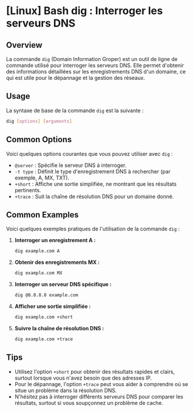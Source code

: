 # [Linux] Bash dig : Interroger les serveurs DNS

## Overview
La commande `dig` (Domain Information Groper) est un outil de ligne de commande utilisé pour interroger les serveurs DNS. Elle permet d'obtenir des informations détaillées sur les enregistrements DNS d'un domaine, ce qui est utile pour le dépannage et la gestion des réseaux.

## Usage
La syntaxe de base de la commande `dig` est la suivante :

```bash
dig [options] [arguments]
```

## Common Options
Voici quelques options courantes que vous pouvez utiliser avec `dig` :

- `@server` : Spécifie le serveur DNS à interroger.
- `-t type` : Définit le type d'enregistrement DNS à rechercher (par exemple, A, MX, TXT).
- `+short` : Affiche une sortie simplifiée, ne montrant que les résultats pertinents.
- `+trace` : Suit la chaîne de résolution DNS pour un domaine donné.

## Common Examples
Voici quelques exemples pratiques de l'utilisation de la commande `dig` :

1. **Interroger un enregistrement A :**
   ```bash
   dig example.com A
   ```

2. **Obtenir des enregistrements MX :**
   ```bash
   dig example.com MX
   ```

3. **Interroger un serveur DNS spécifique :**
   ```bash
   dig @8.8.8.8 example.com
   ```

4. **Afficher une sortie simplifiée :**
   ```bash
   dig example.com +short
   ```

5. **Suivre la chaîne de résolution DNS :**
   ```bash
   dig example.com +trace
   ```

## Tips
- Utilisez l'option `+short` pour obtenir des résultats rapides et clairs, surtout lorsque vous n'avez besoin que des adresses IP.
- Pour le dépannage, l'option `+trace` peut vous aider à comprendre où se situe un problème dans la résolution DNS.
- N'hésitez pas à interroger différents serveurs DNS pour comparer les résultats, surtout si vous soupçonnez un problème de cache.